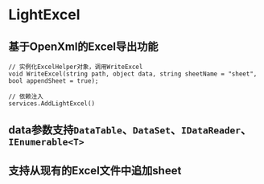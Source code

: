 # LightExcel
## 基于OpenXml的Excel导出功能
```CSharp
// 实例化ExcelHelper对象，调用WriteExcel
void WriteExcel(string path, object data, string sheetName = "sheet", bool appendSheet = true);

// 依赖注入
services.AddLightExcel()
```
## data参数支持`DataTable`、`DataSet`、`IDataReader`、`IEnumerable<T>`
## 支持从现有的Excel文件中追加sheet
